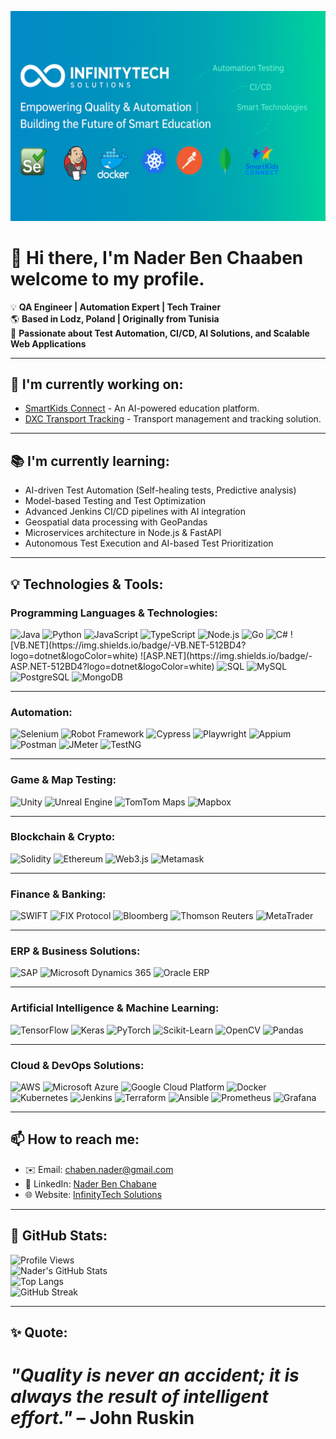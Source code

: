 ![Header](assets/header.png)


# 👋 Hi there, I'm Nader Ben Chaaben welcome to my profile.
💡 **QA Engineer | Automation Expert | Tech Trainer**  
🌎 **Based in Lodz, Poland | Originally from Tunisia**  
🔎 **Passionate about Test Automation, CI/CD, AI Solutions, and Scalable Web Applications**  

---

## 🚀 I'm currently working on:
- [SmartKids Connect](https://github.com/InfinityTech-SmartKids) - An AI-powered education platform.
- [DXC Transport Tracking](https://github.com/InfinityTech-DXC) - Transport management and tracking solution.

---

## 📚 I'm currently learning:
- AI-driven Test Automation (Self-healing tests, Predictive analysis)
- Model-based Testing and Test Optimization  
- Advanced Jenkins CI/CD pipelines with AI integration  
- Geospatial data processing with GeoPandas  
- Microservices architecture in Node.js & FastAPI  
- Autonomous Test Execution and AI-based Test Prioritization    

---

## 💡 Technologies & Tools:

### **Programming Languages & Technologies:**  

<img src="https://img.icons8.com/color/48/000000/java-coffee-cup-logo.png" alt="Java" width="40"/>
<img src="https://img.icons8.com/color/48/000000/python.png" alt="Python" width="40"/>
<img src="https://img.icons8.com/color/48/000000/javascript.png" alt="JavaScript" width="40"/>
<img src="https://img.icons8.com/color/48/000000/typescript.png" alt="TypeScript" width="40"/>
<img src="https://img.icons8.com/color/48/000000/nodejs.png" alt="Node.js" width="40"/>
<img src="https://img.icons8.com/color/48/000000/golang.png" alt="Go" width="40"/>
<img src="https://img.icons8.com/color/48/000000/c-sharp-logo.png" alt="C#" width="40"/>
![VB.NET](https://img.shields.io/badge/-VB.NET-512BD4?logo=dotnet&logoColor=white)  
![ASP.NET](https://img.shields.io/badge/-ASP.NET-512BD4?logo=dotnet&logoColor=white)  
<img src="https://img.icons8.com/color/48/000000/sql.png" alt="SQL" width="40"/>
<img src="https://img.icons8.com/color/48/000000/mysql-logo.png" alt="MySQL" width="40"/>
<img src="https://img.icons8.com/color/48/000000/postgreesql.png" alt="PostgreSQL" width="40"/>
<img src="https://img.icons8.com/color/48/000000/mongodb.png" alt="MongoDB" width="40"/>

---

### **Automation:**  

<p align="left">
    <img src="https://img.icons8.com/color/48/000000/selenium-test-automation.png" alt="Selenium" width="40"/>
    <img src="https://img.icons8.com/ios-filled/50/000000/robot-2.png" alt="Robot Framework" width="40"/>
    <img src="https://img.icons8.com/color/48/000000/cypress.png" alt="Cypress" width="40"/>
    <img src="https://img.icons8.com/color/48/000000/playwright.png" alt="Playwright" width="40"/>
    <img src="https://img.icons8.com/color/48/000000/appium.png" alt="Appium" width="40"/>
    <img src="https://img.icons8.com/color/48/000000/postman-api.png" alt="Postman" width="40"/>
    <img src="https://img.icons8.com/color/48/000000/apache-jmeter.png" alt="JMeter" width="40"/>
    <img src="https://img.icons8.com/color/48/000000/testng.png" alt="TestNG" width="40"/>
</p>

---

### **Game & Map Testing:**  

<p align="left">
    <img src="https://img.icons8.com/color/48/000000/unity.png" alt="Unity" width="40"/>
    <img src="https://img.icons8.com/color/48/000000/unreal-engine.png" alt="Unreal Engine" width="40"/>
    <img src="https://img.icons8.com/color/48/000000/tomtom.png" alt="TomTom Maps" width="40"/>
    <img src="https://img.icons8.com/color/48/000000/mapbox.png" alt="Mapbox" width="40"/>
</p>

---

### **Blockchain & Crypto:**  

<p align="left">
    <img src="https://img.icons8.com/ios-filled/50/000000/solidity.png" alt="Solidity" width="40"/>
    <img src="https://img.icons8.com/color/48/000000/ethereum.png" alt="Ethereum" width="40"/>
    <img src="https://img.icons8.com/color/48/000000/web3.png" alt="Web3.js" width="40"/>
    <img src="https://img.icons8.com/color/48/000000/metamask.png" alt="Metamask" width="40"/>
</p>

---

### **Finance & Banking:**  

<p align="left">
    <img src="https://img.icons8.com/color/48/000000/swift.png" alt="SWIFT" width="40"/>
    <img src="https://img.icons8.com/color/48/000000/finance.png" alt="FIX Protocol" width="40"/>
    <img src="https://img.icons8.com/color/48/000000/bloomberg.png" alt="Bloomberg" width="40"/>
    <img src="https://img.icons8.com/color/48/000000/reuters.png" alt="Thomson Reuters" width="40"/>
    <img src="https://img.icons8.com/color/48/000000/forex.png" alt="MetaTrader" width="40"/>
</p>

---

### **ERP & Business Solutions:**  

<p align="left">
    <img src="https://img.icons8.com/color/48/000000/sap.png" alt="SAP" width="40"/>
    <img src="https://img.icons8.com/color/48/000000/microsoft-dynamics-365.png" alt="Microsoft Dynamics 365" width="40"/>
    <img src="https://img.icons8.com/color/48/000000/oracle-logo.png" alt="Oracle ERP" width="40"/>
</p>

---

### **Artificial Intelligence & Machine Learning:**  

<p align="left">
    <img src="https://img.icons8.com/color/48/000000/tensorflow.png" alt="TensorFlow" width="40"/>
    <img src="https://img.icons8.com/color/48/000000/keras.png" alt="Keras" width="40"/>
    <img src="https://img.icons8.com/color/48/000000/pytorch.png" alt="PyTorch" width="40"/>
    <img src="https://img.icons8.com/color/48/000000/scikit-learn.png" alt="Scikit-Learn" width="40"/>
    <img src="https://img.icons8.com/color/48/000000/opencv.png" alt="OpenCV" width="40"/>
    <img src="https://img.icons8.com/color/48/000000/pandas.png" alt="Pandas" width="40"/>
</p>

---

### **Cloud & DevOps Solutions:**  

<p align="left">
    <img src="https://img.icons8.com/color/48/000000/amazon-web-services.png" alt="AWS" width="40"/>
    <img src="https://img.icons8.com/color/48/000000/azure-1.png" alt="Microsoft Azure" width="40"/>
    <img src="https://img.icons8.com/color/48/000000/google-cloud.png" alt="Google Cloud Platform" width="40"/>
    <img src="https://img.icons8.com/color/48/000000/docker.png" alt="Docker" width="40"/>
    <img src="https://img.icons8.com/color/48/000000/kubernetes.png" alt="Kubernetes" width="40"/>
    <img src="https://img.icons8.com/color/48/000000/jenkins.png" alt="Jenkins" width="40"/>
    <img src="https://img.icons8.com/color/48/000000/terraform.png" alt="Terraform" width="40"/>
    <img src="https://img.icons8.com/color/48/000000/ansible.png" alt="Ansible" width="40"/>
    <img src="https://img.icons8.com/color/48/000000/prometheus.png" alt="Prometheus" width="40"/>
    <img src="https://img.icons8.com/color/48/000000/grafana.png" alt="Grafana" width="40"/>
</p>


---

## 📫 How to reach me:
- ✉️ Email: [chaben.nader@gmail.com](mailto:chaben.nader@gmail.com)  
- 🔗 LinkedIn: [Nader Ben Chabane](https://www.linkedin.com/in/nader-ben-chabane)  
- 🌐 Website: [InfinityTech Solutions](https://infinitytech-solutions.com)  

---

## 🌟 GitHub Stats:

![Profile Views](https://komarev.com/ghpvc/?username=ben-chaaben-nader&color=blue&cache_seconds=1800)  
![Nader's GitHub Stats](https://github-readme-stats.vercel.app/api?username=ben-chaaben-nader&show_icons=true&theme=radical&cache_seconds=1800)  
![Top Langs](https://github-readme-stats.vercel.app/api/top-langs/?username=ben-chaaben-nader&layout=compact&theme=radical&cache_seconds=1800)  
![GitHub Streak](https://github-readme-streak-stats.herokuapp.com/?user=ben-chaaben-nader&theme=radical&cache_seconds=1800)




---

## ✨ **Quote:**  
*"Quality is never an accident; it is always the result of intelligent effort."* – John Ruskin  
=======
